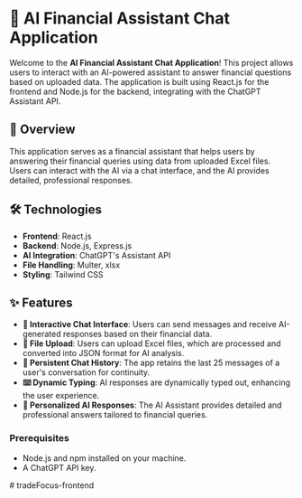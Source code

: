 # 💬 AI Financial Assistant Chat Application

Welcome to the **AI Financial Assistant Chat Application**! This project allows users to interact with an AI-powered assistant to answer financial questions based on uploaded data. The application is built using React.js for the frontend and Node.js for the backend, integrating with the ChatGPT Assistant API.


## 🌟 Overview

This application serves as a financial assistant that helps users by answering their financial queries using data from uploaded Excel files. Users can interact with the AI via a chat interface, and the AI provides detailed, professional responses.

## 🛠️ Technologies

- **Frontend**: React.js
- **Backend**: Node.js, Express.js
- **AI Integration**: ChatGPT's Assistant API
- **File Handling**: Multer, xlsx
- **Styling**: Tailwind CSS

## ✨ Features

- **💬 Interactive Chat Interface**: Users can send messages and receive AI-generated responses based on their financial data.
- **📂 File Upload**: Users can upload Excel files, which are processed and converted into JSON format for AI analysis.
- **🔄 Persistent Chat History**: The app retains the last 25 messages of a user's conversation for continuity.
- **⌨️ Dynamic Typing**: AI responses are dynamically typed out, enhancing the user experience.
- **📝 Personalized AI Responses**: The AI Assistant provides detailed and professional answers tailored to financial queries.



### Prerequisites

- Node.js and npm installed on your machine.
- A ChatGPT API key.

#   t r a d e F o c u s - f r o n t e n d  
 